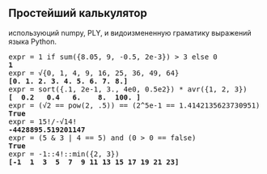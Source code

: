 ## Простейший калькулятор
используюций numpy, PLY, и видоизмененную граматику выражений языка Python.

<pre>
expr = 1 if sum({8.05, 9, -0.5, 2e-3}) > 3 else 0
<b>1</b>
expr = √{0, 1, 4, 9, 16, 25, 36, 49, 64}
<b>[0. 1. 2. 3. 4. 5. 6. 7. 8.]</b>
expr = sort({.1, 2e-1, 3., 4e0, 0.5e2}) * avr({1, 2, 3})
<b>[  0.2   0.4   6.    8.  100. ]</b>
expr = (√2 == pow(2, .5)) == (2^5e-1 == 1.4142135623730951)
<b>True</b>
expr = 15!/-√14!
<b>-4428895.519201147</b>
expr = (5 & 3 | 4 == 5) and (0 > 0 == false)
<b>True</b>
expr = -1::4!::min({2, 3})
<b>[-1  1  3  5  7  9 11 13 15 17 19 21 23]</b>
</pre>
